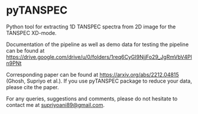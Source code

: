 # pyTANSPEC
Python tool for extracting 1D TANSPEC spectra from 2D image for the TANSPEC XD-mode.

Documentation of the pipeline as well as demo data for testing the pipeline can be found at https://drive.google.com/drive/u/0/folders/1req6CyGI9NjjFo29_JgRmVbV4Pln9PNt

Corresponding paper can be found at https://arxiv.org/abs/2212.04815 (Ghosh, Supriyo et al.). If you use pyTANSPEC package to reduce your data, please cite the paper.

For any queries, suggestions and comments, please do not hesitate to contact me at supriyoani89@gmail.com.

